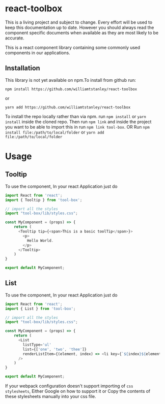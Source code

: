 # react-toolbox

This is a living project and subject to change. Every effort will be used to keep this documentation up to date.
However you should always read the component specific documents when available as they are most likely to be accurate.

This is a react component library containing some commonly used components in our applications.

## Installation

This library is not yet available on npm.To install from github run: 

```
npm install https://github.com/williamtstanley/react-toolbox
``` 

or

```
yarn add https://github.com/williamtstanley/react-toolbox
```

To install the repo locally rather than via npm. run `npm install` or `yarn install` inside the cloned repo.
Then run `npm link` and inside the project you want to be able to import this in run `npm link tool-box`. OR
Run `npm install file:/path/to/local/folder` or `yarn add file:/path/to/local/folder`


# Usage

## Tooltip
To use the component, In your react Application just do

```javascript
import React from 'react';
import { Tooltip } from 'tool-box';

// import all the styles
import "tool-box/lib/styles.css";

const MyComponent = (props) => {
    return (
      <Tooltip tip={<span>This is a basic toolTip</span>}>
        <p>
          Hello World.
        </p>
      </Tooltip>
    )
}

export default MyComponent;


```

## List
To use the component, In your react Application just do

```javascript
import React from 'react';
import { List } from 'tool-box';

// import all the styles
import "tool-box/lib/styles.css";

const MyComponent = (props) => {
    return (
      <List 
        listType='ul'
        list={['one', 'two', 'thee']}
        renderListItem={(element, index) => <li key={`${index}${element}`}>{element}</li>}
      />
    )
}

export default MyComponent;


```

If your webpack configuration doesn't support importing of `css stylesheets`, Either Google on how to support it or Copy the contents of these stylesheets manually into your css file.
